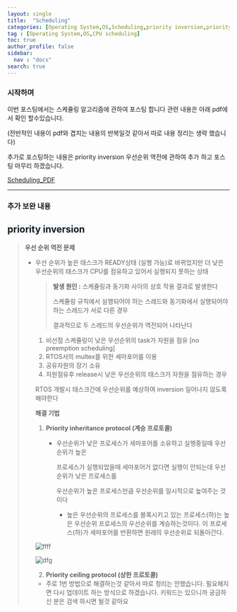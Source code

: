 ```yaml
---
layout: single
title:  "Scheduling"
categories: [Operating System,OS,Scheduling,priority inversion,priority scheduling,Round Robine scheduling]
tag : [Operating System,OS,CPU scheduling]
toc: true
author_profile: false
sidebar:
  nav : "docs"
search: true
---
```




### 시작하며 

이번 포스팅에서는 스케쥴링 알고리즘에 관하여 포스팅 합니다 관련 내용은 아래 pdf에서 확인 할수있습니다. 



(전반적인 내용이 pdf와 겹치는 내용의 반복일것 같아서 따로 내용 정리는 생략 했습니다)



추가로 포스팅하는 내용은 priority inversion 우선순위 역전에 관하여 추가 하고 포스팅 마무리 하겠습니다.



<a href="https://meang123.github.io/pdfs/scheduling.pdf">Scheduling_PDF</a>



--------




### 추가 보완 내용 



## <span style='background-color: #f1f8ff'>**priority inversion**</span>



> **우선 순위 역전 문제**
>
> - 우선 순위가  높은 태스크가 READY상태 (실행 가능)로 바뀌었지만 더 낮은 우선순위의 태스크가 CPU를 점유하고 있어서 실행되지 못하는 상태
>
>   
>
>   > **발생 원인 :** 스케쥴링과 동기화 사이의 상호 작용 결과로 발생한다 
>   >
>   > 스케쥴링 규칙에서 실행되어야 하는 스레드와 동기화에서 실행되어야하는 스레드가 서로 다른 경우 
>   >
>   > 결과적으로 두 스레드의 우선순위가 역전되어 나타난다 
>
>    
>
>   1. 비선점 스케쥴링이 낮은 우선순위의 task가 자원을 점유 [no preemption scheduling] 
>   2. RTOS서의 multex를 위한 세마포어를 이용 
>   3. 공유자원의 장기 소유
>   4. 자원점유후 release시 낮은 우선순위의 태스크가 자원을 점유하는 경우 
>
>    
>
>    
>
>   RTOS 개발시 태스크간에 우선순위를 예상하여 inversion 일어나지 않도록 해야한다 
>
>    
>
>    
>
>    
>
>   **해결 기법** 
>
>    
>
>   1. **Priority inheritance protocol (계승 프로토콜)**
>
>      
>
>      * 우선순위가 낮은 프로세스가 세마포어를 소유하고 실행중일때 우선순위가 높은 
>
>        프로세스가 실행되었을때 세마포어가 없다면 실행이 안되는데 우선순위가 낮은 프로세스를 
>
>        우선순위가 높은 프로세스만큼 우선순위를 일시적으로 높여주는 것이다
>
>        
>
>        * 높은 우선순위의 프로세스를 블록시키고 있는 프로세스(하)는 높은 우선순위 프로세스의 우선순위를 계승하는것이다. 이 프로세스(하)가 세마포어를 반환하면 원래의 우선순위로 되돌아간다. 
>
>        
>
>   
>
>   ![ffff](C:\github_blog\meang123.github.io\images\2022-07-14-Scheduling\ffff.png)
>
>   
>
>   ![dfg](C:\github_blog\meang123.github.io\images\2022-07-14-Scheduling\dfg.png)
>
>   
>
>   
>
>   2.  **Priority ceiling protocol (상한 프로토콜)**
>      * 주로 1번 방법으로 해결하는것 같아서 따로 정리는 안했습니다. 필요해지면 다시 업데이트 하는 방식으로 하겠습니다. 키워드는 있으니까 궁금하신 분은 검색 하시면 될것 같아요 
